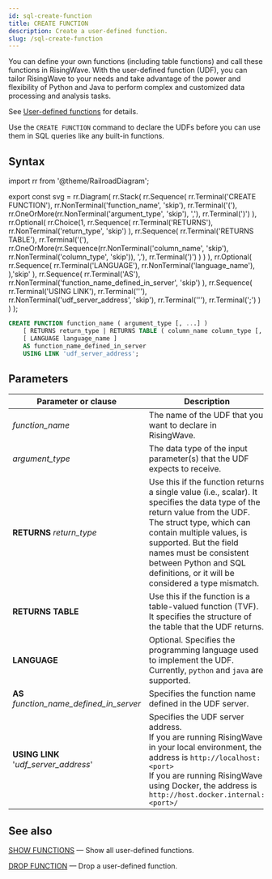 ```yaml
---
id: sql-create-function
title: CREATE FUNCTION
description: Create a user-defined function.
slug: /sql-create-function
---
```


<head>
  <link rel="canonical" href="https://docs.risingwave.com/docs/current/sql-create-function/" />
</head>

You can define your own functions (including table functions) and call these functions in RisingWave. With the user-defined function (UDF), you can tailor RisingWave to your needs and take advantage of the power and flexibility of Python and Java to perform complex and customized data processing and analysis tasks.

See [User-defined functions](/sql/udf/user-defined-functions.md) for details.

Use the `CREATE FUNCTION` command to declare the UDFs before you can use them in SQL queries like any built-in functions.

## Syntax

<Tabs>
<TabItem value="diagram" label="Diagram">

import rr from '@theme/RailroadDiagram';

export const svg = rr.Diagram(
  rr.Stack(
    rr.Sequence(
      rr.Terminal('CREATE FUNCTION'),
      rr.NonTerminal('function_name', 'skip'),
      rr.Terminal('('),
      rr.OneOrMore(rr.NonTerminal('argument_type', 'skip'), ','),
      rr.Terminal(')')
    ),
    rr.Optional(
      rr.Choice(1,
        rr.Sequence(
          rr.Terminal('RETURNS'),
          rr.NonTerminal('return_type', 'skip')
        ),
        rr.Sequence(
          rr.Terminal('RETURNS TABLE'),
          rr.Terminal('('),
          rr.OneOrMore(rr.Sequence(rr.NonTerminal('column_name', 'skip'), rr.NonTerminal('column_type', 'skip')), ','),
          rr.Terminal(')')
        )
      )
    ),
    rr.Optional(
      rr.Sequence(
      rr.Terminal('LANGUAGE'),
      rr.NonTerminal('language_name'),
      ),'skip'
    ),
    rr.Sequence(
      rr.Terminal('AS'),
      rr.NonTerminal('function_name_defined_in_server', 'skip')
      ),
    rr.Sequence(
      rr.Terminal('USING LINK'),
      rr.Terminal('\''),
      rr.NonTerminal('udf_server_address', 'skip'),
      rr.Terminal('\''),
      rr.Terminal(';')
    )
  )
);

<Drawer SVG={svg} />

</TabItem>

<TabItem value="code" label="Code">

```sql
CREATE FUNCTION function_name ( argument_type [, ...] )
    [ RETURNS return_type | RETURNS TABLE ( column_name column_type [, ...] ) ]
    [ LANGUAGE language_name ]
    AS function_name_defined_in_server
    USING LINK 'udf_server_address';
```

</TabItem>

</Tabs>

## Parameters

| Parameter or clause                      | Description                                                                                                                                                                                                                                                                                                              |
| ---------------------------------------- | ------------------------------------------------------------------------------------------------------------------------------------------------------------------------------------------------------------------------------------------------------------------------------------------------------------------------ |
| _function_name_                          | The name of the UDF that you want to declare in RisingWave.                                                                                                                                                                                                                                                              |
| _argument_type_                          | The data type of the input parameter(s) that the UDF expects to receive.                                                                                                                                                                                                                                                 |
| **RETURNS** _return_type_                | Use this if the function returns a single value (i.e., scalar). It specifies the data type of the return value from the UDF.<br />The struct type, which can contain multiple values, is supported. But the field names must be consistent between Python and SQL definitions, or it will be considered a type mismatch. |
| **RETURNS TABLE**                        | Use this if the function is a table-valued function (TVF). It specifies the structure of the table that the UDF returns.                                                                                                                                                                                                 |
| **LANGUAGE**                             | Optional. Specifies the programming language used to implement the UDF. <br/> Currently, `python` and `java` are supported.                                                                                                                                                                                              |
| **AS** _function_name_defined_in_server_ | Specifies the function name defined in the UDF server.                                                                                                                                                                                                                                                                   |
| **USING LINK** '_udf_server_address_'    | Specifies the UDF server address. <br/>If you are running RisingWave in your local environment, the address is `http://localhost:<port>` <br/> If you are running RisingWave using Docker, the address is `http://host.docker.internal:<port>/`                                                                          |

## See also

[SHOW FUNCTIONS](/sql/commands/sql-show-functions.md) — Show all user-defined functions.

[DROP FUNCTION](/sql/commands/sql-drop-function.md) — Drop a user-defined function.
